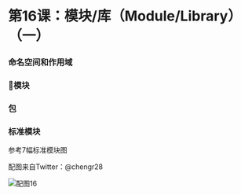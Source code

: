 # 第16课：模块/库（Module/Library）（一）

### 命名空间和作用域

### 模块

### 包

### 标准模块

参考7幅标准模块图

配图来自Twitter：@chengr28

![配图16](https://wiki.huihoo.com/images/b/b9/Devopsgirls16.png)